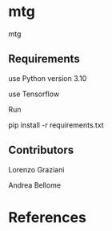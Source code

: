 # mtg
mtg

## Requirements
use Python version 3.10

use Tensorflow

Run

pip install -r requirements.txt

## Contributors
Lorenzo Graziani

Andrea Bellome

# References

